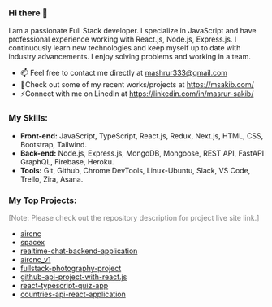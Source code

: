 ### Hi there 👋

I am a passionate Full Stack developer. I specialize in JavaScript and have professional experience working with React.js, Node.js, Express.js. I continuously learn new technologies and keep myself up to date with industry advancements. I enjoy solving problems and working in a team.

- 📫 Feel free to contact me directly at mashrur333@gmail.com
- 🔭Check out some of my recent works/projects at https://msakib.com/
- ⚡Connect with me on LinedIn at https://linkedin.com/in/masrur-sakib/

### My Skills:

- **Front-end:** JavaScript, TypeScript, React.js, Redux, Next.js, HTML, CSS, Bootstrap, Tailwind.
- **Back-end:** Node.js, Express.js, MongoDB, Mongoose, REST API, FastAPI GraphQL, Firebase, Heroku.
- **Tools:** Git, Github, Chrome DevTools, Linux-Ubuntu, Slack, VS Code, Trello, Zira, Asana.


### My Top Projects:

<p style="color:grey;">[Note: Please check out the repository description for project live site link.]</p>

- [aircnc](https://github.com/masrur-sakib/aircnc)
- [spacex](https://github.com/masrur-sakib/spacex)
- [realtime-chat-backend-application](https://github.com/masrur-sakib/realtime-chat-backend-application)
- [aircnc_v1](https://github.com/masrur-sakib/react-redux-aircnc-hotel-booking-app)
- [fullstack-photography-project](https://github.com/masrur-sakib/fullstack-photography-project)
- [github-api-project-with-react.js](https://github.com/masrur-sakib/github-api-project-with-react.js)
- [react-typescript-quiz-app](https://github.com/masrur-sakib/react-typescript-quiz-app)
- [countries-api-react-application](https://github.com/masrur-sakib/countries-api-react-application)

